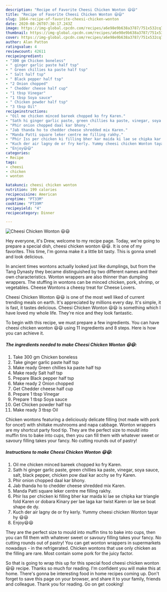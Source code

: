 ```yaml
---
description: "Recipe of Favorite Cheesi Chicken Wonton 😃😃"
title: "Recipe of Favorite Cheesi Chicken Wonton 😃😃"
slug: 1864-recipe-of-favorite-cheesi-chicken-wonton
date: 2020-08-26T07:30:17.243Z
image: https://img-global.cpcdn.com/recipes/a6e98e9b638a3787/751x532cq70/cheesi-chicken-wonton-😃😃-recipe-main-photo.jpg
thumbnail: https://img-global.cpcdn.com/recipes/a6e98e9b638a3787/751x532cq70/cheesi-chicken-wonton-😃😃-recipe-main-photo.jpg
cover: https://img-global.cpcdn.com/recipes/a6e98e9b638a3787/751x532cq70/cheesi-chicken-wonton-😃😃-recipe-main-photo.jpg
author: Alan Patton
ratingvalue: 4
reviewcount: 42611
recipeingredient:
- "300 gm Chicken boneless"
- " ginger garlic paste half tsp"
- " Green chillies ka paste half tsp"
- " Salt half tsp"
- " Black pepper half tsp"
- "2 Onion chopped"
- " Chedder cheese half cup"
- "1 tbsp Vinegar"
- "1 tbsp Soya sauce"
- " Chicken powder half tsp"
- "3 tbsp Oil"
recipeinstructions:
- "Oil me chicken minced bareek chopped ko fry Karen."
- "Sath hi ginger garlic paste, green chillies ka paste, vinegar, soya sauce, salt, black pepper, chicken pow daal kar acchy se fry Karen."
- "Phir onion chopped daal kar bhony."
- "Jab thanda ho to chedder cheese shredded mix Karen."
- "Manda Patti square leker centre me filling rakhy."
- "Phir Iss per chicken ki filling bher kar maida ki lae se chipka kar triangle fold Karen or dobara Kinary per lae laga kar twist Karen or lae se boat shape de dy."
- "Kuch der air lagny de or fry kerly. Yummy cheesi chicken Wonton tayar hy 😃😃"
- "Enjoy😃😃"
categories:
- Recipe
tags:
- cheesi
- chicken
- wonton

katakunci: cheesi chicken wonton 
nutrition: 199 calories
recipecuisine: American
preptime: "PT33M"
cooktime: "PT39M"
recipeyield: "4"
recipecategory: Dinner

---
```



![Cheesi Chicken Wonton 😃😃](https://img-global.cpcdn.com/recipes/a6e98e9b638a3787/751x532cq70/cheesi-chicken-wonton-😃😃-recipe-main-photo.jpg)

Hey everyone, it's Drew, welcome to my recipe page. Today, we're going to prepare a special dish, cheesi chicken wonton 😃😃. It is one of my favorites. This time, I'm gonna make it a little bit tasty. This is gonna smell and look delicious.

In ancient times wontons actually looked just like dumplings, but from the Tang Dynasty they became distinguished by two different names and their own characteristics. Wonton wrappers are also thinner than dumpling wrappers. The stuffing in wontons can be minced chicken, pork, shrimp, or vegetables. Cheese Wontons a cheesy treat for Cheese Lovers.

Cheesi Chicken Wonton 😃😃 is one of the most well liked of current trending meals on earth. It's appreciated by millions every day. It's simple, it is fast, it tastes delicious. Cheesi Chicken Wonton 😃😃 is something which I have loved my whole life. They're nice and they look fantastic.


To begin with this recipe, we must prepare a few ingredients. You can have cheesi chicken wonton 😃😃 using 11 ingredients and 8 steps. Here is how you can achieve it.

<!--inarticleads1-->

##### The ingredients needed to make Cheesi Chicken Wonton 😃😃:

1. Take 300 gm Chicken boneless
1. Take  ginger garlic paste half tsp
1. Make ready  Green chillies ka paste half tsp
1. Make ready  Salt half tsp
1. Prepare  Black pepper half tsp
1. Make ready 2 Onion chopped
1. Get  Chedder cheese half cup
1. Prepare 1 tbsp Vinegar
1. Prepare 1 tbsp Soya sauce
1. Get  Chicken powder half tsp
1. Make ready 3 tbsp Oil


Chicken wontons featuring a deliciously delicate filling (not made with pork for once!) with shiitake mushrooms and napa cabbage. Wonton wrappers are my shortcut party food tip. They are the perfect size to mould into muffin tins to bake into cups, then you can fill them with whatever sweet or savoury filling takes your fancy. No cutting rounds out of pastry! 

<!--inarticleads2-->

##### Instructions to make Cheesi Chicken Wonton 😃😃:

1. Oil me chicken minced bareek chopped ko fry Karen.
1. Sath hi ginger garlic paste, green chillies ka paste, vinegar, soya sauce, salt, black pepper, chicken pow daal kar acchy se fry Karen.
1. Phir onion chopped daal kar bhony.
1. Jab thanda ho to chedder cheese shredded mix Karen.
1. Manda Patti square leker centre me filling rakhy.
1. Phir Iss per chicken ki filling bher kar maida ki lae se chipka kar triangle fold Karen or dobara Kinary per lae laga kar twist Karen or lae se boat shape de dy.
1. Kuch der air lagny de or fry kerly. Yummy cheesi chicken Wonton tayar hy 😃😃
1. Enjoy😃😃


They are the perfect size to mould into muffin tins to bake into cups, then you can fill them with whatever sweet or savoury filling takes your fancy. No cutting rounds out of pastry! You can get wonton wrappers in supermarkets nowadays - in the refrigerated. Chicken wontons that use only chicken as the filling are rare. Most contain some pork for the juicy factor. 

So that is going to wrap this up for this special food cheesi chicken wonton 😃😃 recipe. Thanks so much for reading. I'm confident you will make this at home. There's gonna be interesting food in home recipes coming up. Don't forget to save this page on your browser, and share it to your family, friends and colleague. Thank you for reading. Go on get cooking!
